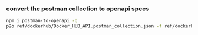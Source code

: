 ### convert the postman collection to openapi specs
```bash
npm i postman-to-openapi -g
p2o ref/dockerhub/Docker_HUB_API.postman_collection.json -f ref/dockerhub/dockerhub-openapi.yaml -o ref/dockerhub/options.json
```